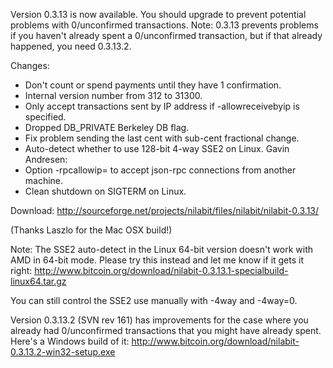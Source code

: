 Version 0.3.13 is now available.  You should upgrade to prevent potential problems with 0/unconfirmed transactions.  Note: 0.3.13 prevents problems if you haven't already spent a 0/unconfirmed transaction, but if that already happened, you need 0.3.13.2.

Changes:
* Don't count or spend payments until they have 1 confirmation.
* Internal version number from 312 to 31300.
* Only accept transactions sent by IP address if -allowreceivebyip is specified.
* Dropped DB_PRIVATE Berkeley DB flag.
* Fix problem sending the last cent with sub-cent fractional change.
* Auto-detect whether to use 128-bit 4-way SSE2 on Linux.
Gavin Andresen:
* Option -rpcallowip= to accept json-rpc connections from another machine.
* Clean shutdown on SIGTERM on Linux.

Download:
http://sourceforge.net/projects/nilabit/files/nilabit/nilabit-0.3.13/

(Thanks Laszlo for the Mac OSX build!)

Note:
The SSE2 auto-detect in the Linux 64-bit version doesn't work with AMD in 64-bit mode.  Please try this instead and let me know if it gets it right:
http://www.bitcoin.org/download/nilabit-0.3.13.1-specialbuild-linux64.tar.gz

You can still control the SSE2 use manually with -4way and -4way=0.

Version 0.3.13.2 (SVN rev 161) has improvements for the case where you already had 0/unconfirmed transactions that you might have already spent.  Here's a Windows build of it:
http://www.bitcoin.org/download/nilabit-0.3.13.2-win32-setup.exe
